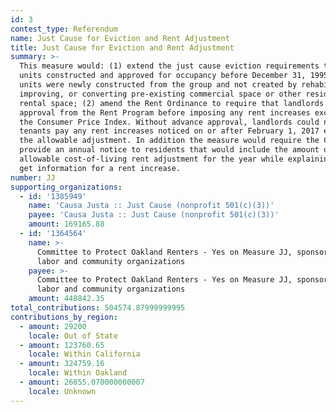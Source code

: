 ```yaml
---
id: 3
contest_type: Referendum
name: Just Cause for Eviction and Rent Adjustment
title: Just Cause for Eviction and Rent Adjustment
summary: >-
  This measure would: (1) extend the just cause eviction requirements to rental
  units constructed and approved for occupancy before December 31, 1995, if the
  units were newly constructed from the group and not created by rehabilitating,
  improving, or converting pre-existing commercial space or other residential
  rental space; (2) amend the Rent Ordinance to require that landlords obtain
  approval from the Rent Program before imposing any rent increases exceeding
  the Consumer Price Index. Without advance approval, landlords could not make
  tenants pay any rent increases noticed on or after February 1, 2017 exceeding
  the allowable adjustment. In addition the measure would require the City to
  provide an annual notice to residents that would include the amount of the
  allowable cost-of-living rent adjustment for the year while explaining how to
  get information for a rent increase.
number: JJ
supporting_organizations:
  - id: '1385949'
    name: 'Causa Justa :: Just Cause (nonprofit 501(c)(3))'
    payee: 'Causa Justa :: Just Cause (nonprofit 501(c)(3))'
    amount: 169165.88
  - id: '1364564'
    name: >-
      Committee to Protect Oakland Renters - Yes on Measure JJ, sponsored by
      labor and community organizations
    payee: >-
      Committee to Protect Oakland Renters - Yes on Measure JJ, sponsored by
      labor and community organizations
    amount: 448842.35
total_contributions: 504574.87999999995
contributions_by_region:
  - amount: 29200
    locale: Out of State
  - amount: 123760.65
    locale: Within California
  - amount: 324759.16
    locale: Within Oakland
  - amount: 26855.070000000007
    locale: Unknown
---
```


